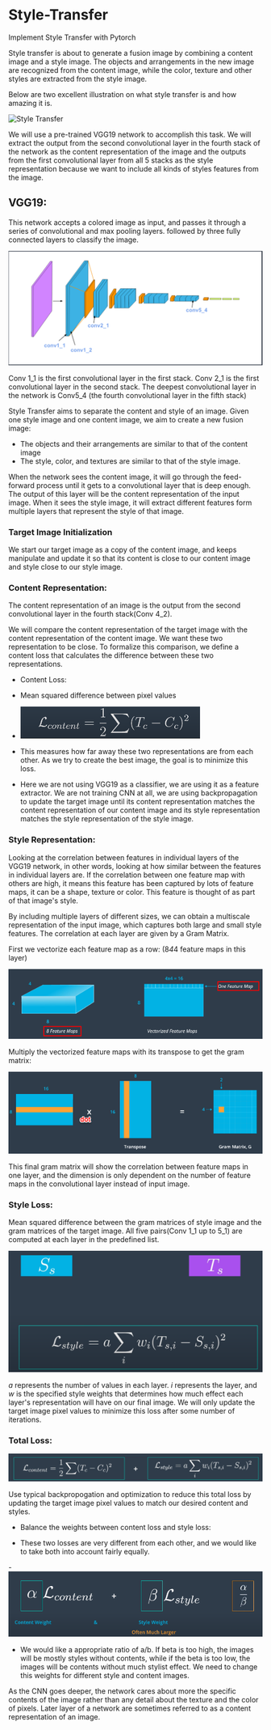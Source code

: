 # Style-Transfer
Implement Style Transfer with Pytorch

Style transfer is about to generate a fusion image by combining a content image and a style image. The objects and arrangements in the new image are recognized from the content image, while the color, texture and other styles are extracted from the style image.

Below are two excellent illustration on what style transfer is and how amazing it is.

![Style Transfer](https://www.researchgate.net/profile/Jeremiah_Johnson18/publication/330828467/figure/fig1/AS:721849084297216@1549113641325/Two-examples-of-image-style-transfer-generated-using-the-neural-style-algorithm-of-Gatys.ppm)

We will use a pre-trained VGG19 network to accomplish this task. We will extract the output from the second convolutional layer in the fourth stack of the network as the content representation of the image and the outputs from the first convolutional layer from all 5 stacks as the style representation because we want to include all kinds of styles features from the image.

## VGG19: 

This network accepts a colored image as input, and passes it through a series of convolutional and max pooling layers. followed by three fully connected layers to classify the image. 

![VGG19](https://github.com/udAAbu/Style-Transfer/blob/master/note%20images/vgg19.png)

Conv 1_1 is the first convolutional layer in the first stack. 
Conv 2_1 is the first convolutional layer in the second stack. 
The deepest convolutional layer in the network is Conv5_4 (the fourth convolutional layer in the fifth stack)

Style Transfer aims to separate the content and style of an image. Given one style image and one content image, we aim to create a new fusion image:

* The objects and their arrangements are similar to that of the content image
* The style, color, and textures are similar to that of the style image. 

When the network sees the content image, it will go through the feed-forward process until it gets to a convolutional layer that is deep enough. The output of this layer will be the content representation of the input image. When it sees the style image, it will extract different features form multiple layers that represent the style of that image. 

### Target Image Initialization
We start our target image as a copy of the content image, and keeps manipulate and update it so that its content is close to our content image and style close to our style image. 

### Content Representation:

The content representation of an image is the output from the second convolutional layer in the fourth stack(Conv 4_2).

We will compare the content representation of the target image with the content representation of the content image. We want these two representation to be close. 
To formalize this comparison, we define a content loss that calculates the difference between these two representations.

- Content Loss:

 - Mean squared difference between pixel values

 - ![Content Loss](https://github.com/udAAbu/Style-Transfer/blob/master/note%20images/Content%20Loss.png)

 - This measures how far away these two representations are from each other. As we try to create the best image, the goal is to minimize this loss. 

 - Here we are not using VGG19 as a classifier, we are using it as a feature extractor. We are not training CNN at all, we are using backpropagation to update the target image    until its content representation matches the content representation of our content image and its style representation matches the style representation of the style image. 

### Style Representation:

Looking at the correlation between features in individual layers of the VGG19 network, in other words, looking at how similar between the features in individual layers are. 
If the correlation between one feature map with others are high, it means this feature has been captured by lots of feature maps, it can be a shape, texture or color. This feature is thought of as part of that image's style. 

By including multiple layers of different sizes, we can obtain a multiscale representation of the input image, which captures both large and small style features. The correlation at each layer are given by a Gram Matrix. 

First we vectorize each feature map as a row: (8*4*4 feature maps in this layer)

![Vectorize](https://github.com/udAAbu/Style-Transfer/blob/master/note%20images/vectorization.png)

Multiply the vectorized feature maps with its transpose to get the gram matrix:

![Gram Matrix](https://github.com/udAAbu/Style-Transfer/blob/master/note%20images/gram%20matrix.png)

This final gram matrix will show the correlation between feature maps in one layer, and the dimension is only dependent on the number of feature maps in the convolutional layer instead of input image. 

### Style Loss:

Mean squared difference between the gram matrices of style image and the gram matrices of the target image. All five pairs(Conv 1_1 up to 5_1) are computed at each layer in the predefined list. 

![Style Loss](https://github.com/udAAbu/Style-Transfer/blob/master/note%20images/Style%20Loss.png)

*a* represents the number of values in each layer. *i* represents the layer, and *w* is the specified style weights that determines how much effect each layer's representation will have on our final image. We will only update the target image pixel values to minimize this loss after some number of iterations. 

### Total Loss:

![Total Loss](https://github.com/udAAbu/Style-Transfer/blob/master/note%20images/Total%20Loss.png)

Use typical backpropogation and optimization to reduce this total loss by updating the target image pixel values to match our desired content and styles. 

- Balance the weights between content loss and style loss:

 - These two losses are very different from each other, and we would like to take both into account fairly equally.
 
 -![Loss Weights](https://github.com/udAAbu/Style-Transfer/blob/master/note%20images/Loss%20weights.png)

 - We would like a appropriate ratio of a/b. If beta is too high, the images will be mostly styles without contents, while if the beta is too low, the images will be contents without much stylist effect. We need to change this weights for different style and content images. 

As the CNN goes deeper, the network cares about more the specific contents of the image rather than any detail about the texture and the color of pixels. Later layer of a network are sometimes referred to as a content representation of an image. 
